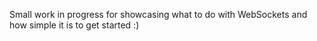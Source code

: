 ﻿Small work in progress for showcasing what to do with WebSockets and how simple it is to get started :)